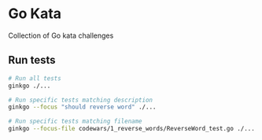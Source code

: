 # Go Kata
Collection of Go kata challenges

## Run tests
```sh
# Run all tests
ginkgo ./...

# Run specific tests matching description
ginkgo --focus "should reverse word" ./...

# Run specific tests matching filename
ginkgo --focus-file codewars/1_reverse_words/ReverseWord_test.go ./...
```